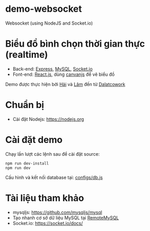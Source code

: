 # demo-websocket
Websocket (using NodeJS and Socket.io)
# Biểu đồ bình chọn thời gian thực (realtime)
* Back-end: [Express](https://www.npmjs.com/package/express), [MySQL](https://www.npmjs.com/package/mysql), [Socket.io](https://socket.io/)
* Font-end: [React.js](https://reactjs.org/), dùng [canvanjs](https://canvasjs.com/) để vẽ biểu đồ

Demo được thực hiện bởi [Hải](https://github.com/haihndalatcowork) và [Lâm](https://github.com/lamthndalatcowork) đến từ [Dalatcowork](https://dalatcowork.com/) 

# Chuẩn bị
* Cài đặt Nodejs: https://nodejs.org

# Cài đặt demo
Chạy lần lượt các lệnh sau để cài đặt source:
```
npm run dev-install
npm run dev
```
Cấu hình và kết nối database tại: [configs/db.js](configs/db.js)

# Tài liệu tham khảo
* mysqljs: https://github.com/mysqljs/mysql
* Tạo nhanh cơ sở dữ liệu MySQL tại [RemoteMySQL](https://remotemysql.com)
* Socket.io: https://socket.io/docs/
